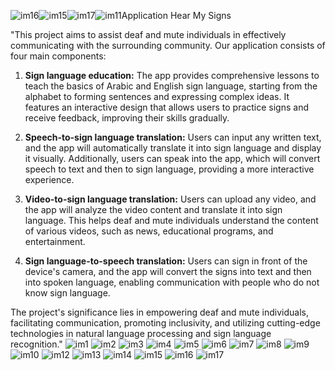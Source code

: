 ![im16](https://github.com/user-attachments/assets/995cb8f4-0800-48b5-b6bb-489ccbc69b6f)![im15](https://github.com/user-attachments/assets/1d4afc97-28e4-4227-a0d6-c0cc3a0b7bee)![im17](https://github.com/user-attachments/assets/39460664-4c4f-4ff1-94a7-e5e8cb2f8939)![im11](https://github.com/user-attachments/assets/46e7652b-44a7-4a0c-9e83-83ec495e1f40)Application Hear My Signs


"This project aims to assist deaf and mute individuals in effectively communicating with the surrounding community. Our application consists of four main components:

1. **Sign language education:** The app provides comprehensive lessons to teach the basics of Arabic and English sign language, starting from the alphabet to forming sentences and expressing complex ideas. It features an interactive design that allows users to practice signs and receive feedback, improving their skills gradually.

2. **Speech-to-sign language translation:** Users can input any written text, and the app will automatically translate it into sign language and display it visually. Additionally, users can speak into the app, which will convert speech to text and then to sign language, providing a more interactive experience.

3. **Video-to-sign language translation:** Users can upload any video, and the app will analyze the video content and translate it into sign language. This helps deaf and mute individuals understand the content of various videos, such as news, educational programs, and entertainment.

4. **Sign language-to-speech translation:** Users can sign in front of the device's camera, and the app will convert the signs into text and then into spoken language, enabling communication with people who do not know sign language.

The project's significance lies in empowering deaf and mute individuals, facilitating communication, promoting inclusivity, and utilizing cutting-edge technologies in natural language processing and sign language recognition."
![im1](https://github.com/user-attachments/assets/62517fb4-d812-47df-87f1-2de9867c498c)
![im2](https://github.com/user-attachments/assets/c0d84dad-913f-4111-8da3-33d1b6c60bf2)
![im3](https://github.com/user-attachments/assets/8c4277ee-f1c3-4bcc-848d-12da0d567b74)
![im4](https://github.com/user-attachments/assets/00daf7bd-d1e2-4a6e-b759-ca84ad95072b)
![im5](https://github.com/user-attachments/assets/0c49d1ea-9a16-4436-877e-fcdee0aea098)
![im6](https://github.com/user-attachments/assets/b29f1971-bef2-4fba-9b62-7006fff5d55d)
![im7](https://github.com/user-attachments/assets/bd2cd983-606f-4653-ab62-60b911a8aae8)
![im8](https://github.com/user-attachments/assets/f867d93f-354d-4eb9-a077-22c98ea5317b)
![im9](https://github.com/user-attachments/assets/44342b1e-3975-42a6-9638-76d781c0ae8a)
![im10](https://github.com/user-attachments/assets/6387036f-7f84-4fb9-bfb8-8067e382a618)
![im12](https://github.com/user-attachments/assets/083999b5-bfa3-4edf-86a9-2ae6c7150d32)
![im13](https://github.com/user-attachments/assets/3ceae44a-55dc-44b9-ba6a-138e2bf21533)
![im14](https://github.com/user-attachments/assets/a35ac63f-1348-43aa-87c4-5436647dafba)
![im15](https://github.com/user-attachments/assets/fed65ad4-f803-48f3-9aa2-ec7cdf0781a2)
![im16](https://github.com/user-attachments/assets/0c1bb8e1-abe8-4b64-b4fd-c6bda8e85aeb)
![im17](https://github.com/user-attachments/assets/0f7a7b00-589f-4735-933e-c391c55ceb59)


